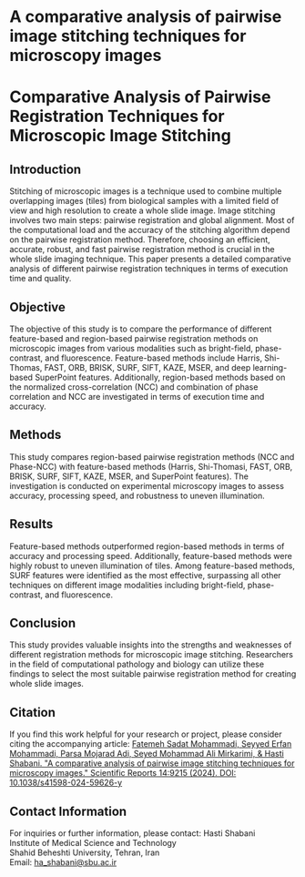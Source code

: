 # A comparative analysis of pairwise image stitching techniques for microscopy images

# Comparative Analysis of Pairwise Registration Techniques for Microscopic Image Stitching

## Introduction
Stitching of microscopic images is a technique used to combine multiple overlapping images (tiles) from biological samples with a limited field of view and high resolution to create a whole slide image. Image stitching involves two main steps: pairwise registration and global alignment. Most of the computational load and the accuracy of the stitching algorithm depend on the pairwise registration method. Therefore, choosing an efficient, accurate, robust, and fast pairwise registration method is crucial in the whole slide imaging technique. This paper presents a detailed comparative analysis of different pairwise registration techniques in terms of execution time and quality.

## Objective
The objective of this study is to compare the performance of different feature-based and region-based pairwise registration methods on microscopic images from various modalities such as bright-field, phase-contrast, and fluorescence. Feature-based methods include Harris, Shi-Thomas, FAST, ORB, BRISK, SURF, SIFT, KAZE, MSER, and deep learning-based SuperPoint features. Additionally, region-based methods based on the normalized cross-correlation (NCC) and combination of phase correlation and NCC are investigated in terms of execution time and accuracy.

## Methods
This study compares region-based pairwise registration methods (NCC and Phase-NCC) with feature-based methods (Harris, Shi-Thomasi, FAST, ORB, BRISK, SURF, SIFT, KAZE, MSER, and SuperPoint features). The investigation is conducted on experimental microscopy images to assess accuracy, processing speed, and robustness to uneven illumination.

## Results
Feature-based methods outperformed region-based methods in terms of accuracy and processing speed. Additionally, feature-based methods were highly robust to uneven illumination of tiles. Among feature-based methods, SURF features were identified as the most effective, surpassing all other techniques on different image modalities including bright-field, phase-contrast, and fluorescence.

## Conclusion
This study provides valuable insights into the strengths and weaknesses of different registration methods for microscopic image stitching. Researchers in the field of computational pathology and biology can utilize these findings to select the most suitable pairwise registration method for creating whole slide images.

## Citation
If you find this work helpful for your research or project, please consider citing the accompanying article:
[Fatemeh Sadat Mohammadi, Seyyed Erfan Mohammadi, Parsa Mojarad Adi, Seyed Mohammad Ali Mirkarimi, & Hasti Shabani. "A comparative analysis of pairwise image stitching techniques for microscopy images." Scientific Reports 14:9215 (2024). DOI: 10.1038/s41598-024-59626-y](https://doi.org/10.1038/s41598-024-59626-y)

## Contact Information
For inquiries or further information, please contact:
Hasti Shabani  
Institute of Medical Science and Technology  
Shahid Beheshti University, Tehran, Iran  
Email: ha_shabani@sbu.ac.ir
